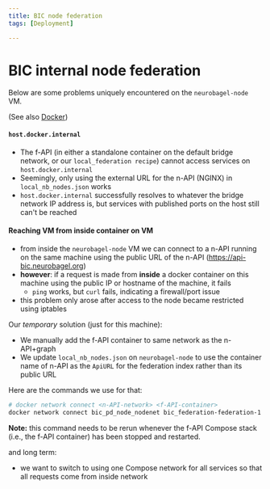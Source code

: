 ```yaml
---
title: BIC node federation
tags: [Deployment]

---
```


BIC internal node federation
===
Below are some problems uniquely encountered on the `neurobagel-node` VM.

(See also [Docker](/-SrfAKVJTsu4yCV4oxDR4w))

#### `host.docker.internal`
- The f-API (in either a standalone container on the default bridge network, or our `local_federation recipe`) cannot access services on `host.docker.internal`
- Seemingly, only using the external URL for the n-API (NGINX) in `local_nb_nodes.json` works
- `host.docker.internal` successfully resolves to whatever the bridge network IP address is, but services with published ports on the host still can't be reached


#### Reaching VM from inside container on VM
- from inside the `neurobagel-node` VM we can connect to a n-API running on the same machine using the public URL of the n-API (https://api-bic.neurobagel.org)
- **however**: if a request is made from **inside** a docker container on this machine using the public IP or hostname of the machine, it fails
  - `ping` works, but `curl` fails, indicating a firewall/port issue
- this problem only arose after access to the node became restricted using iptables

Our *temporary* solution (just for this machine):
- We manually add the f-API container to same network as the n-API+graph
- We update `local_nb_nodes.json` on `neurobagel-node` to use the container name of n-API as the `ApiURL` for the federation index rather than its public URL

Here are the commands we use for that:

```bash
# docker network connect <n-API-network> <f-API-container>
docker network connect bic_pd_node_nodenet bic_federation-federation-1
```
**Note:** this command needs to be rerun whenever the f-API Compose stack (i.e., the f-API container) has been stopped and restarted.


and long term:
- we want to switch to using one Compose network for all services so that all requests come from inside network

